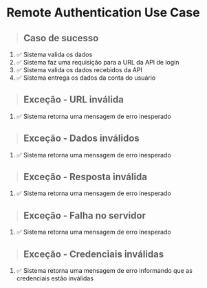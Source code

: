 # Remote Authentication Use Case

> ## Caso de sucesso

1. ✅ Sistema valida os dados
2. ✅ Sistema faz uma requisição para a URL da API de login
3. ✅ Sistema valida os dados recebidos da API
4. ✅ Sistema entrega os dados da conta do usuário

> ## Exceção - URL inválida

1. ✅ Sistema retorna uma mensagem de erro inesperado

> ## Exceção - Dados inválidos

1. ✅ Sistema retorna uma mensagem de erro inesperado

> ## Exceção - Resposta inválida

1. ✅ Sistema retorna uma mensagem de erro inesperado

> ## Exceção - Falha no servidor

1. ✅ Sistema retorna uma mensagem de erro inesperado

> ## Exceção - Credenciais inválidas

1. ✅ Sistema retorna uma mensagem de erro informando que as credenciais estão inválidas
